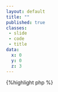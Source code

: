 ```yaml
---
layout: default
title: ""
published: true
classes:
 - slide
 - code
 - title
data:
  x: 0
  y: 0
  z: 3
---
```


{%highlight php %}
<?php
function evil_hook_info_alter(&$info) {
  $hooks['token_info']['group']       = 'no-tokens-for-you';
  $hooks['token_info_alter']['group'] = 'no-tokens-for-you';
  $hooks['tokens']['group']           = 'no-tokens-for-you';
  $hooks['tokens_alter']['group']     = 'no-tokens-for-you';
}
{%endhighlight%}
